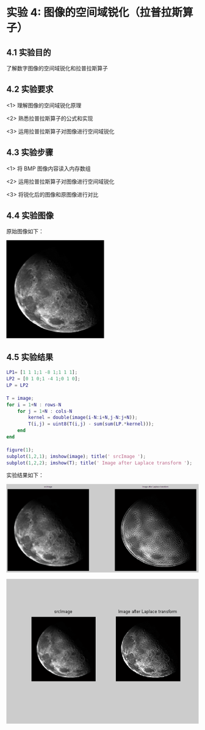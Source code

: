 # 实验 4: 图像的空间域锐化（拉普拉斯算子）

## 4.1 实验目的

了解数字图像的空间域锐化和拉普拉斯算子

## 4.2 实验要求

<1> 理解图像的空间域锐化原理

<2> 熟悉拉普拉斯算子的公式和实现

<3> 运用拉普拉斯算子对图像进行空间域锐化

## 4.3 实验步骤

<1> 将 BMP 图像内容读入内存数组

<2> 运用拉普拉斯算子对图像进行空间域锐化

<3> 将锐化后的图像和原图像进行对比

## 4.4 实验图像

原始图像如下：

![原始图像](../images/LaplaceFilter.bmp)

## 4.5 实验结果

```matlab
LP1= [1 1 1;1 -8 1;1 1 1];
LP2 = [0 1 0;1 -4 1;0 1 0];
LP = LP2

T = image;
for i = 1+N : rows-N
    for j = 1+N : cols-N
        kernel = double(image(i-N:i+N,j-N:j+N));
        T(i,j) = uint8(T(i,j) - sum(sum(LP.*kernel)));
    end
end

figure(1);
subplot(1,2,1); imshow(image); title(' srcImage ');
subplot(1,2,2); imshow(T); title(' Image after Laplace transform ');
```

实验结果如下：

![实验结果1](../images/lab4-result1.png)

![实验结果2](../images/lab4-result2.png)
